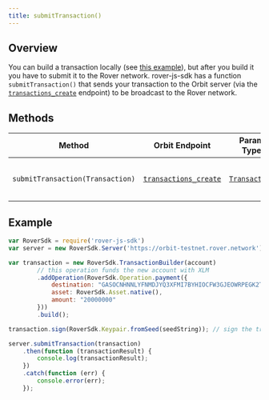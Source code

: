 ```yaml
---
title: submitTransaction()
---
```


## Overview

You can build a transaction locally (see [this example](../readme.md#building-transactions)), but after you build it you have to submit it to the Rover network.  rover-js-sdk has a function `submitTransaction()` that sends your transaction to the Orbit  server (via the [`transactions_create`](http://www.rover.network/developers/orbit/reference/transactions-create.html) endpoint) to be broadcast to the Rover network.

## Methods

| Method | Orbit  Endpoint | Param Type | Description |
| --- | --- | --- | --- |
| `submitTransaction(Transaction)` | [`transactions_create`](http://www.rover.network/developers/orbit/reference/transactions-create.html) |  [`Transaction`](https://github.com/laxmicoinofficial/rover-js-sdk/blob/master/src/transaction.js) | Submits a transaction to the network.

## Example

```js
var RoverSdk = require('rover-js-sdk')
var server = new RoverSdk.Server('https://orbit-testnet.rover.network');

var transaction = new RoverSdk.TransactionBuilder(account)
        // this operation funds the new account with XLM
        .addOperation(RoverSdk.Operation.payment({
            destination: "GASOCNHNNLYFNMDJYQ3XFMI7BYHIOCFW3GJEOWRPEGK2TDPGTG2E5EDW",
            asset: RoverSdk.Asset.native(),
            amount: "20000000"
        }))
        .build();

transaction.sign(RoverSdk.Keypair.fromSeed(seedString)); // sign the transaction

server.submitTransaction(transaction)
    .then(function (transactionResult) {
        console.log(transactionResult);
    })
    .catch(function (err) {
        console.error(err);
    });
```
